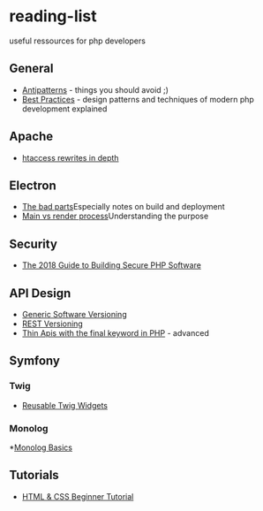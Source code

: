 # reading-list
useful ressources for php developers

## General

* [Antipatterns](https://sourcemaking.com/antipatterns) - things you should avoid ;)
* [Best Practices](https://www.phptherightway.com) - design patterns and techniques of modern php development explained

## Apache

* [htaccess rewrites in depth](https://serverfault.com/questions/214512/redirect-change-urls-or-redirect-http-to-https-in-apache-everything-you-ever)

## Electron
* [The bad parts](https://hackernoon.com/electron-the-bad-parts-2b710c491547)Especially notes on build and deployment
* [Main vs render process](https://medium.com/cameron-nokes/deep-dive-into-electrons-main-and-renderer-processes-7a9599d5c9e2)Understanding the purpose

## Security

* [The 2018 Guide to Building Secure PHP Software](https://paragonie.com/blog/2017/12/2018-guide-building-secure-php-software)


## API Design ##
* [Generic Software Versioning](https://semver.org)
* [REST Versioning](http://www.baeldung.com/rest-versioning)
* [Thin Apis with the final keyword in PHP](https://ocramius.github.io/blog/when-to-declare-classes-final/) - advanced

## Symfony

### Twig

* [Reusable Twig Widgets](https://stackoverflow.com/questions/41792059/how-to-include-a-reusable-widget-in-symfony-twig)

### Monolog

*[Monolog Basics](https://codereviewvideos.com/course/log-log-it-s-better-than-bad-it-s-good/video/10-tips-for-a-better-symfony-debug-log)

## Tutorials

* [HTML & CSS Beginner Tutorial](https://internetingishard.com/html-and-css/)
